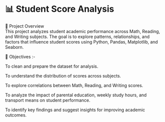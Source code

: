 # 📊 Student Score Analysis 
📌 Project Overview  
This project analyzes student academic performance across Math, Reading, and Writing subjects. The goal is to explore patterns, relationships, and factors that influence student scores using Python, Pandas, Matplotlib, and Seaborn.

🎯 Objectives :-

To clean and prepare the dataset for analysis.

To understand the distribution of scores across subjects.

To explore correlations between Math, Reading, and Writing scores.

To analyze the impact of parental education, weekly study hours, and transport means on student performance.

To identify key findings and suggest insights for improving academic outcomes.
